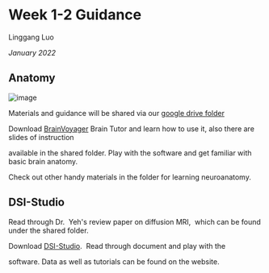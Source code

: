 # Week 1-2 Guidance

Linggang Luo

*January 2022*

## Anatomy

![image](https://user-images.githubusercontent.com/275569/148597938-705d3b63-8a86-4905-bcd9-5cee8443709d.png)


Materials and guidance will be shared via our [google drive folder](https://drive.google.com/drive/folders/12XGKtBVUb7i-uW_LSkMERFRhP7S95OrQ?usp=sharing)

Download [BrainVoyager](https://www.brainvoyager.com/products/braintutor.html) Brain Tutor and learn how to use it, also there are slides of instruction 

available in the shared folder. Play with the software and get familiar with basic brain anatomy.

Check out other handy materials in the folder for learning neuroanatomy.

## DSI-Studio

Read through Dr.  Yeh's review paper on diffusion MRI,  which can be found under the shared folder.

Download [DSI-Studio](http://dsi-studio.labsolver.org/).  Read through document and play with the 

software. Data as well as tutorials can be found on the website.
